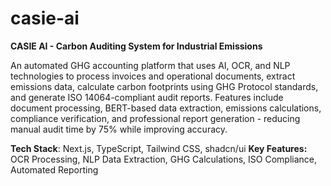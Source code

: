 # casie-ai
**CASIE AI - Carbon Auditing System for Industrial Emissions**

An automated GHG accounting platform that uses AI, OCR, and NLP technologies to process invoices and operational documents, extract emissions data, calculate carbon footprints using GHG Protocol standards, and generate ISO 14064-compliant audit reports. Features include document processing, BERT-based data extraction, emissions calculations, compliance verification, and professional report generation - reducing manual audit time by 75% while improving accuracy.

**Tech Stack**: Next.js, TypeScript, Tailwind CSS, shadcn/ui
**Key Features:** OCR Processing, NLP Data Extraction, GHG Calculations, ISO Compliance, Automated Reporting
